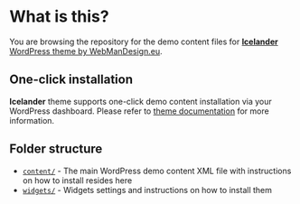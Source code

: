 # What is this?

You are browsing the repository for the demo content files for [**Icelander** WordPress theme by WebManDesign.eu](https://www.webmandesign.eu/portfolio/icelander-wordpress-theme/).


## One-click installation

**Icelander** theme supports one-click demo content installation via your WordPress dashboard. Please refer to [theme documentation](https://www.webmandesign.eu/manual/icelander/#demo-content) for more information.


## Folder structure

* [`content/`](https://github.com/webmandesign/demo-content/tree/master/icelander/content) - The main WordPress demo content XML file with instructions on how to install resides here
* [`widgets/`](https://github.com/webmandesign/demo-content/tree/master/icelander/widgets) - Widgets settings and instructions on how to install them
